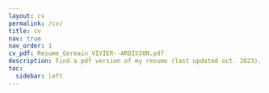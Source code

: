 ```yaml
---
layout: cv
permalink: /cv/
title: cv
nav: true
nav_order: 1
cv_pdf: Resume_Germain_VIVIER--ARDISSON.pdf
description: Find a pdf version of my resume (last updated oct. 2023).
toc:
  sidebar: left
---
```

